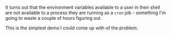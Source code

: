 It turns out that the environment variables available to a user in their shell are not available to a process they are running as a `cron` job -  something I'm going to waste a couple of hours figuring out.

This is the simplest demo I could come up with of the problem.